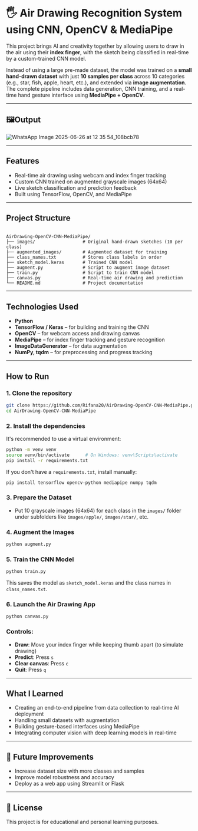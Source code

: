 
# 🖐️ Air Drawing Recognition System using CNN, OpenCV & MediaPipe

This project brings AI and creativity together by allowing users to draw in the air using their **index finger**, with the sketch being classified in real-time by a custom-trained CNN model.

Instead of using a large pre-made dataset, the model was trained on a **small hand-drawn dataset** with just **10 samples per class** across 10 categories (e.g., star, fish, apple, heart, etc.), and extended via **image augmentation**. The complete pipeline includes data generation, CNN training, and a real-time hand gesture interface using **MediaPipe + OpenCV**.

---

## 🖼️Output
![WhatsApp Image 2025-06-26 at 12 35 54_108bcb78](https://github.com/user-attachments/assets/5a12a4c8-0488-410c-889b-0bd06ec6d43d)


---

##  Features

- Real-time air drawing using webcam and index finger tracking
- Custom CNN trained on augmented grayscale images (64x64)
- Live sketch classification and prediction feedback
- Built using TensorFlow, OpenCV, and MediaPipe

---

##  Project Structure

```

AirDrawing-OpenCV-CNN-MediaPipe/
├── images/                  # Original hand-drawn sketches (10 per class)
├── augmented_images/        # Augmented dataset for training
├── class_names.txt          # Stores class labels in order
├── sketch_model.keras       # Trained CNN model
├── augment.py               # Script to augment image dataset
├── train.py                 # Script to train CNN model
├── canvas.py                # Real-time air drawing and prediction
└── README.md                # Project documentation

````

---

## Technologies Used

- **Python**  
- **TensorFlow / Keras** – for building and training the CNN  
- **OpenCV** – for webcam access and drawing canvas  
- **MediaPipe** – for index finger tracking and gesture recognition  
- **ImageDataGenerator** – for data augmentation  
- **NumPy, tqdm** – for preprocessing and progress tracking  

---

## How to Run

### 1. Clone the repository

```bash
git clone https://github.com/Rifana20/AirDrawing-OpenCV-CNN-MediaPipe.git
cd AirDrawing-OpenCV-CNN-MediaPipe
````

### 2. Install the dependencies

It's recommended to use a virtual environment:

```bash
python -m venv venv
source venv/bin/activate      # On Windows: venv\Scripts\activate
pip install -r requirements.txt
```

If you don't have a `requirements.txt`, install manually:

```bash
pip install tensorflow opencv-python mediapipe numpy tqdm
```

### 3. Prepare the Dataset

* Put 10 grayscale images (64x64) for each class in the `images/` folder under subfolders like `images/apple/`, `images/star/`, etc.

### 4. Augment the Images

```bash
python augment.py
```

### 5. Train the CNN Model

```bash
python train.py
```

This saves the model as `sketch_model.keras` and the class names in `class_names.txt`.

### 6. Launch the Air Drawing App

```bash
python canvas.py
```

### Controls:

* **Draw**: Move your index finger while keeping thumb apart (to simulate drawing)
* **Predict**: Press `s`
* **Clear canvas**: Press `c`
* **Quit**: Press `q`

---


##  What I Learned

* Creating an end-to-end pipeline from data collection to real-time AI deployment
* Handling small datasets with augmentation
* Building gesture-based interfaces using MediaPipe
* Integrating computer vision with deep learning models in real-time

---

## 📌 Future Improvements

* Increase dataset size with more classes and samples
* Improve model robustness and accuracy
* Deploy as a web app using Streamlit or Flask

---

## 🔖 License

This project is for educational and personal learning purposes.

